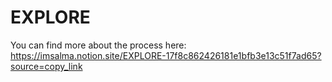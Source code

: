 # EXPLORE

You can find more about the process here: https://imsalma.notion.site/EXPLORE-17f8c862426181e1bfb3e13c51f7ad65?source=copy_link
